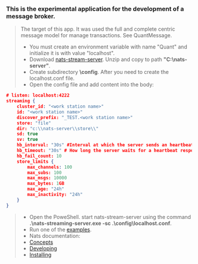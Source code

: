 ### This is the experimental application for the development of a message broker.
> The target of this app. It was used the full and complete centric message model for manage transactions. See QuantMessage.  
> - You must create an environment variable with name "Quant" and initialize it is with value "localhost".
> - Download [nats-stream-server](https://github.com/nats-io/nats-streaming-server/releases). Unzip and copy to path __"C:\nats-server"__.
> - Create subdirectory __\config__. After you need to create the localhost.conf file. 
> - Open the config file and add content into the body:
```json
# listen: localhost:4222
streaming {
    cluster_id: "<work station name>"
    id: "<work station name>"
    discover_prefix: "_TEST.<work station name>"
    store: "file"
    dir: "c:\\nats-server\\store\\"
    sd: true
    sv: true
    hb_interval: "30s" #Interval at which the server sends an heartbeat to a client
    hb_timeout: "30s" # How long the server waits for a heartbeat response from the client before considering it a failed heartbeat
    hb_fail_count: 10
    store_limits {
        max_channels: 100
        max_subs: 100
        max_msgs: 10000
        max_bytes: 1GB
        max_age: "24h"
        max_inactivity: "24h"
    }
}
```
> - Open the PoweShell. start nats-stream-server using the command __.\nats-streaming-server.exe -sc .\config\localhost.conf__.
> - Run one of the [examples](/Examples). 
> - Nats documentation: 
> - [Concepts](https://docs.nats.io/nats-streaming-concepts/intro)
> - [Developing](https://docs.nats.io/developing-with-nats-streaming/streaming)
> - [Installing](https://docs.nats.io/nats-streaming-server/install)